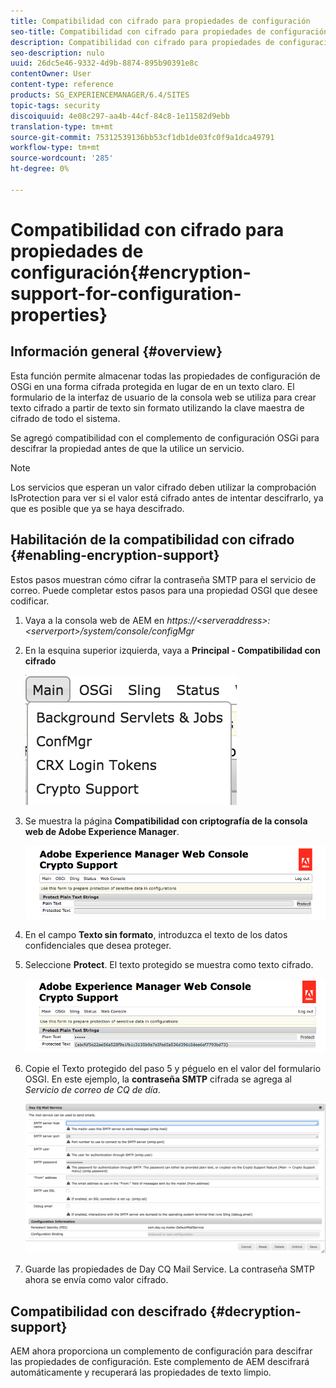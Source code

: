 ```yaml
---
title: Compatibilidad con cifrado para propiedades de configuración
seo-title: Compatibilidad con cifrado para propiedades de configuración
description: Compatibilidad con cifrado para propiedades de configuración
seo-description: nulo
uuid: 26dc5e46-9332-4d9b-8874-895b90391e8c
contentOwner: User
content-type: reference
products: SG_EXPERIENCEMANAGER/6.4/SITES
topic-tags: security
discoiquuid: 4e08c297-aa4b-44cf-84c8-1e11582d9ebb
translation-type: tm+mt
source-git-commit: 75312539136bb53cf1db1de03fc0f9a1dca49791
workflow-type: tm+mt
source-wordcount: '285'
ht-degree: 0%

---
```



# Compatibilidad con cifrado para propiedades de configuración{#encryption-support-for-configuration-properties}

## Información general {#overview}

Esta función permite almacenar todas las propiedades de configuración de OSGi en una forma cifrada protegida en lugar de en un texto claro. El formulario de la interfaz de usuario de la consola web se utiliza para crear texto cifrado a partir de texto sin formato utilizando la clave maestra de cifrado de todo el sistema.

Se agregó compatibilidad con el complemento de configuración OSGi para descifrar la propiedad antes de que la utilice un servicio.

>[!NOTE]
>
>Los servicios que esperan un valor cifrado deben utilizar la comprobación IsProtection para ver si el valor está cifrado antes de intentar descifrarlo, ya que es posible que ya se haya descifrado.

## Habilitación de la compatibilidad con cifrado {#enabling-encryption-support}

Estos pasos muestran cómo cifrar la contraseña SMTP para el servicio de correo. Puede completar estos pasos para una propiedad OSGI que desee codificar.

1. Vaya a la consola web de AEM en *https://&lt;serveraddress>:&lt;serverport>/system/console/configMgr*
1. En la esquina superior izquierda, vaya a **Principal - Compatibilidad con cifrado**

   ![chlimage_1-325](assets/chlimage_1-325.png)

1. Se muestra la página **Compatibilidad con criptografía de la consola web de Adobe Experience Manager**.

   ![screen_shot_2018-08-01at113417am](assets/screen_shot_2018-08-01at113417am.png)

1. En el campo **Texto sin formato**, introduzca el texto de los datos confidenciales que desea proteger.
1. Seleccione **Protect**. El texto protegido se muestra como texto cifrado.

   ![screen_shot_2018-08-01at113844am](assets/screen_shot_2018-08-01at113844am.png)

1. Copie el Texto protegido del paso 5 y péguelo en el valor del formulario OSGI. En este ejemplo, la **contraseña SMTP** cifrada se agrega al *Servicio de correo de CQ de día*.

   ![screen_shot_2016-12-18at105809pm](assets/screen_shot_2016-12-18at105809pm.png)

1. Guarde las propiedades de Day CQ Mail Service. La contraseña SMTP ahora se envía como valor cifrado.

## Compatibilidad con descifrado {#decryption-support}

AEM ahora proporciona un complemento de configuración para descifrar las propiedades de configuración. Este complemento de AEM descifrará automáticamente y recuperará las propiedades de texto limpio.
